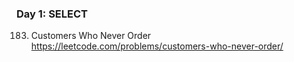 ### Day 1: SELECT

183. Customers Who Never Order https://leetcode.com/problems/customers-who-never-order/
